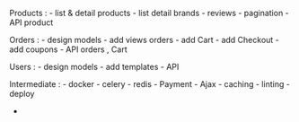 Products :
    - list & detail products
    - list detail brands
    - reviews
    - pagination
    - API product


Orders :
    - design models
    - add views orders
    - add Cart
    - add Checkout
    - add coupons
    - API orders , Cart

Users :
    - design models
    - add templates
    - API

Intermediate :
    - docker
    - celery
    - redis
    - Payment
    - Ajax
    - caching
    - linting
    - deploy






 - 